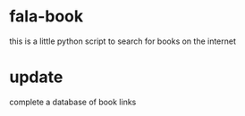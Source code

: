 # fala-book

this is a little python script to search for books on the internet



# update

complete a database of book links
